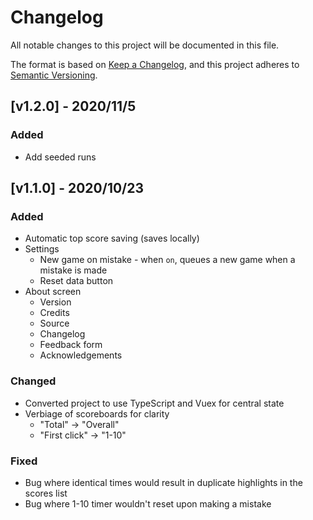 # Changelog
All notable changes to this project will be documented in this file.

The format is based on [Keep a Changelog](https://keepachangelog.com/en/1.0.0/),
and this project adheres to [Semantic Versioning](https://semver.org/spec/v2.0.0.html).

## [v1.2.0] - 2020/11/5
### Added
- Add seeded runs

## [v1.1.0] - 2020/10/23
### Added
- Automatic top score saving (saves locally)
- Settings
  - New game on mistake - when `on`, queues a new game when a mistake is made
  - Reset data button
- About screen
  - Version
  - Credits
  - Source
  - Changelog
  - Feedback form
  - Acknowledgements

### Changed
- Converted project to use TypeScript and Vuex for central state
- Verbiage of scoreboards for clarity
  - "Total" → "Overall"
  - "First click" → "1-10"

### Fixed
- Bug where identical times would result in duplicate highlights in the scores list
- Bug where 1-10 timer wouldn't reset upon making a mistake
